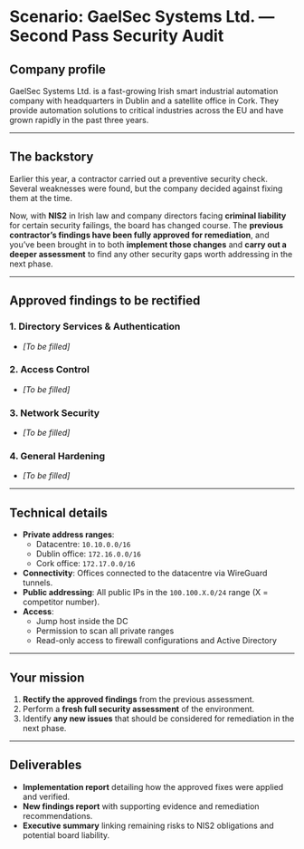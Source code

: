 # Scenario: GaelSec Systems Ltd. — Second Pass Security Audit

## Company profile
GaelSec Systems Ltd. is a fast-growing Irish smart industrial automation company with headquarters in Dublin and a satellite office in Cork. They provide automation solutions to critical industries across the EU and have grown rapidly in the past three years.

---

## The backstory
Earlier this year, a contractor carried out a preventive security check. Several weaknesses were found, but the company decided against fixing them at the time.

Now, with **NIS2** in Irish law and company directors facing **criminal liability** for certain security failings, the board has changed course. The **previous contractor’s findings have been fully approved for remediation**, and you’ve been brought in to both **implement those changes** and **carry out a deeper assessment** to find any other security gaps worth addressing in the next phase.

---

## Approved findings to be rectified

### 1. Directory Services & Authentication
- *[To be filled]*

### 2. Access Control
- *[To be filled]*

### 3. Network Security
- *[To be filled]*

### 4. General Hardening
- *[To be filled]*

---

## Technical details
- **Private address ranges**:
  - Datacentre: `10.10.0.0/16`
  - Dublin office: `172.16.0.0/16`
  - Cork office: `172.17.0.0/16`
- **Connectivity**: Offices connected to the datacentre via WireGuard tunnels.
- **Public addressing**: All public IPs in the `100.100.X.0/24` range (X = competitor number).
- **Access**:
  - Jump host inside the DC
  - Permission to scan all private ranges
  - Read-only access to firewall configurations and Active Directory

---

## Your mission
1. **Rectify the approved findings** from the previous assessment.
2. Perform a **fresh full security assessment** of the environment.
3. Identify **any new issues** that should be considered for remediation in the next phase.

---

## Deliverables
- **Implementation report** detailing how the approved fixes were applied and verified.
- **New findings report** with supporting evidence and remediation recommendations.
- **Executive summary** linking remaining risks to NIS2 obligations and potential board liability.
